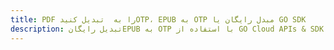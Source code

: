 ---title: PDF را به  تبدیل کنیدOTP، EPUB به OTP مبدل رایگان یا GO SDKdescription: تبدیل رایگانEPUB به OTP با استفاده از GO Cloud APIs & SDK همچنین اسناد PDF را در Cloud ایجاد، ویرایش و رندر کنید.---